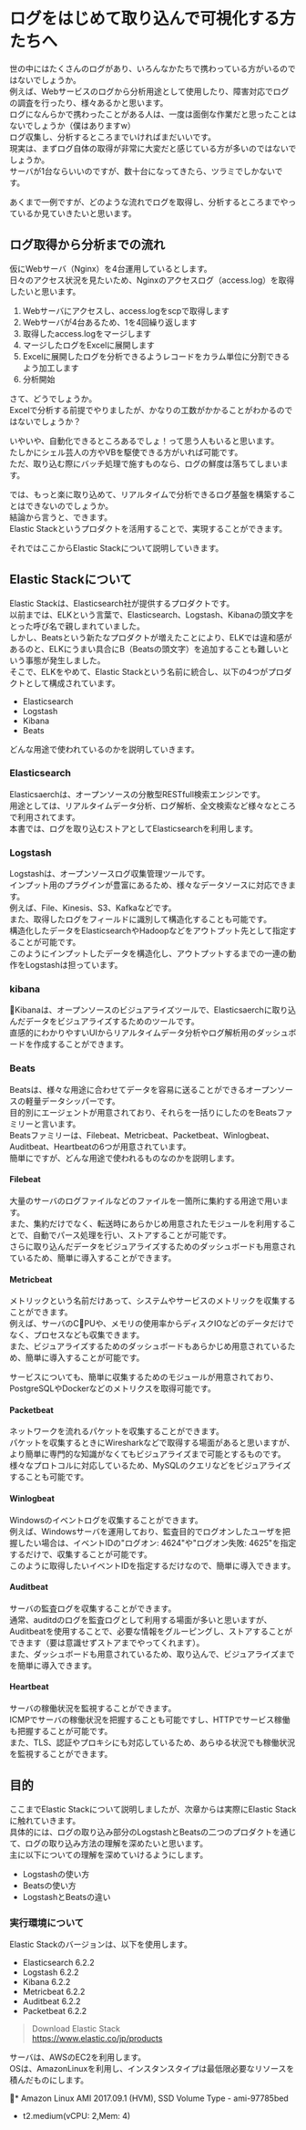 # ログをはじめて取り込んで可視化する方たちへ

世の中にはたくさんのログがあり、いろんなかたちで携わっている方がいるのではないでしょうか。  
例えば、Webサービスのログから分析用途として使用したり、障害対応でログの調査を行ったり、様々あるかと思います。  
ログになんらかで携わったことがある人は、一度は面倒な作業だと思ったことはないでしょうか（僕はありますw）  
ログ収集し、分析するところまでいければまだいいです。  
現実は、まずログ自体の取得が非常に大変だと感じている方が多いのではないでしょうか。  
サーバが1台ならいいのですが、数十台になってきたら、ツラミでしかないです。  

あくまで一例ですが、どのような流れでログを取得し、分析するところまでやっているか見ていきたいと思います。

## ログ取得から分析までの流れ

仮にWebサーバ（Nginx）を4台運用しているとします。  
日々のアクセス状況を見たいため、Nginxのアクセスログ（access.log）を取得したいと思います。  

1. Webサーバにアクセスし、access.logをscpで取得します
2. Webサーバが4台あるため、1を4回繰り返します
3. 取得したaccess.logをマージします
4. マージしたログをExcelに展開します
5. Excelに展開したログを分析できるようレコードをカラム単位に分割できるよう加工します
6. 分析開始

さて、どうでしょうか。  
Excelで分析する前提でやりましたが、かなりの工数がかかることがわかるのではないでしょうか？  

いやいや、自動化できるところあるでしょ！って思う人もいると思います。  
たしかにシェル芸人の方やVBを駆使できる方がいれば可能です。  
ただ、取り込む際にバッチ処理で施すものなら、ログの鮮度は落ちてしまいます。  

では、もっと楽に取り込めて、リアルタイムで分析できるログ基盤を構築することはできないのでしょうか。  
結論から言うと、できます。  
Elastic Stackというプロダクトを活用することで、実現することができます。  

それではここからElastic Stackについて説明していきます。

## Elastic Stackについて

Elastic Stackは、Elasticsearch社が提供するプロダクトです。  
以前までは、ELKという言葉で、Elasticsearch、Logstash、Kibanaの頭文字をとった呼び名で親しまれていました。  
しかし、Beatsという新たなプロダクトが増えたことにより、ELKでは違和感があるのと、ELKにうまい具合にB（Beatsの頭文字）を追加することも難しいという事態が発生しました。  
そこで、ELKをやめて、Elastic Stackという名前に統合し、以下の4つがプロダクトとして構成されています。  

* Elasticsearch
* Logstash
* Kibana
* Beats

どんな用途で使われているのかを説明していきます。

### Elasticsearch

Elasticsaerchは、オープンソースの分散型RESTfull検索エンジンです。  
用途としては、リアルタイムデータ分析、ログ解析、全文検索など様々なところで利用されてます。  
本書では、ログを取り込むストアとしてElasticsearchを利用します。  

### Logstash

Logstashは、オープンソースログ収集管理ツールです。  
インプット用のプラグインが豊富にあるため、様々なデータソースに対応できます。  
例えば、File、Kinesis、S3、Kafkaなどです。  
また、取得したログをフィールドに識別して構造化することも可能です。  
構造化したデータをElasticsearchやHadoopなどをアウトプット先として指定することが可能です。  
このようにインプットしたデータを構造化し、アウトプットするまでの一連の動作をLogstashは担っています。

### kibana

Kibanaは、オープンソースのビジュアライズツールで、Elasticsaerchに取り込んだデータをビジュアライズするためのツールです。  
直感的にわかりやすいUIからリアルタイムデータ分析やログ解析用のダッシュボードを作成することができます。

### Beats

Beatsは、様々な用途に合わせてデータを容易に送ることができるオープンソースの軽量データシッパーです。  
目的別にエージェントが用意されており、それらを一括りにしたのをBeatsファミリーと言います。  
Beatsファミリーは、Filebeat、Metricbeat、Packetbeat、Winlogbeat、Auditbeat、Heartbeatの6つが用意されています。  
簡単にですが、どんな用途で使われるものなのかを説明します。

#### Filebeat

大量のサーバのログファイルなどのファイルを一箇所に集約する用途で用います。  
また、集約だけでなく、転送時にあらかじめ用意されたモジュールを利用することで、自動でパース処理を行い、ストアすることが可能です。  
さらに取り込んだデータをビジュアライズするためのダッシュボードも用意されているため、簡単に導入することができます。

#### Metricbeat

メトリックという名前だけあって、システムやサービスのメトリックを収集することができます。  
例えば、サーバのCPUや、メモリの使用率からディスクIOなどのデータだけでなく、プロセスなども収集できます。  
また、ビジュアライズするためのダッシュボードもあらかじめ用意されているため、簡単に導入することが可能です。  

サービスについても、簡単に収集するためのモジュールが用意されており、PostgreSQLやDockerなどのメトリクスを取得可能です。

#### Packetbeat

ネットワークを流れるパケットを収集することができます。  
パケットを収集するときにWiresharkなどで取得する場面があると思いますが、より簡単に専門的な知識がなくてもビジュアライズまで可能とするものです。  
様々なプロトコルに対応しているため、MySQLのクエリなどをビジュアライズすることも可能です。

#### Winlogbeat

Windowsのイベントログを収集することができます。  
例えば、Windowsサーバを運用しており、監査目的でログオンしたユーザを把握したい場合は、イベントIDの"ログオン: 4624"や"ログオン失敗: 4625"を指定するだけで、収集することが可能です。  
このように取得したいイベントIDを指定するだけなので、簡単に導入できます。  

#### Auditbeat

サーバの監査ログを収集することができます。  
通常、auditdのログを監査ログとして利用する場面が多いと思いますが、Auditbeatを使用することで、必要な情報をグルーピングし、ストアすることができます（要は意識せずストアまでやってくれます）。  
また、ダッシュボードも用意されているため、取り込んで、ビジュアライズまでを簡単に導入できます。

#### Heartbeat

サーバの稼働状況を監視することができます。  
ICMPでサーバの稼働状況を把握することも可能ですし、HTTPでサービス稼働も把握することが可能です。  
また、TLS、認証やプロキシにも対応しているため、あらゆる状況でも稼働状況を監視することができます。  

## 目的

ここまでElastic Stackについて説明しましたが、次章からは実際にElastic Stackに触れていきます。  
具体的には、ログの取り込み部分のLogstashとBeatsの二つのプロダクトを通じて、ログの取り込み方法の理解を深めたいと思います。  
主に以下についての理解を深めていけるようにします。  

* Logstashの使い方
* Beatsの使い方
* LogstashとBeatsの違い

### 実行環境について

Elastic Stackのバージョンは、以下を使用します。  

* Elasticsearch 6.2.2
* Logstash 6.2.2
* Kibana 6.2.2
* Metricbeat 6.2.2
* Auditbeat 6.2.2
* Packetbeat 6.2.2

> Download Elastic Stack  
> https://www.elastic.co/jp/products

サーバは、AWSのEC2を利用します。  
OSは、AmazonLinuxを利用し、インスタンスタイプは最低限必要なリソースを積んだものにします。

* Amazon Linux AMI 2017.09.1 (HVM), SSD Volume Type - ami-97785bed
* t2.medium(vCPU: 2,Mem: 4)
